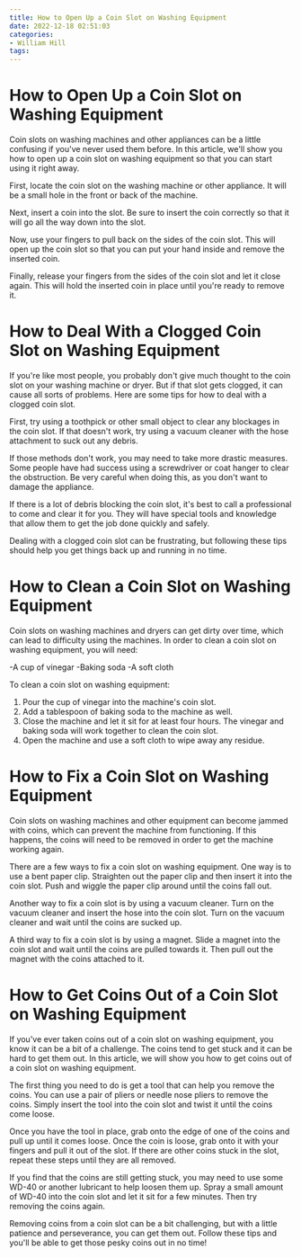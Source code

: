 ```yaml
---
title: How to Open Up a Coin Slot on Washing Equipment
date: 2022-12-18 02:51:03
categories:
- William Hill
tags:
---
```



#  How to Open Up a Coin Slot on Washing Equipment

Coin slots on washing machines and other appliances can be a little confusing if you've never used them before. In this article, we'll show you how to open up a coin slot on washing equipment so that you can start using it right away.

First, locate the coin slot on the washing machine or other appliance. It will be a small hole in the front or back of the machine.

Next, insert a coin into the slot. Be sure to insert the coin correctly so that it will go all the way down into the slot.

Now, use your fingers to pull back on the sides of the coin slot. This will open up the coin slot so that you can put your hand inside and remove the inserted coin.

Finally, release your fingers from the sides of the coin slot and let it close again. This will hold the inserted coin in place until you're ready to remove it.

#  How to Deal With a Clogged Coin Slot on Washing Equipment

If you're like most people, you probably don't give much thought to the coin slot on your washing machine or dryer. But if that slot gets clogged, it can cause all sorts of problems. Here are some tips for how to deal with a clogged coin slot.

First, try using a toothpick or other small object to clear any blockages in the coin slot. If that doesn't work, try using a vacuum cleaner with the hose attachment to suck out any debris.

If those methods don't work, you may need to take more drastic measures. Some people have had success using a screwdriver or coat hanger to clear the obstruction. Be very careful when doing this, as you don't want to damage the appliance.

If there is a lot of debris blocking the coin slot, it's best to call a professional to come and clear it for you. They will have special tools and knowledge that allow them to get the job done quickly and safely.

Dealing with a clogged coin slot can be frustrating, but following these tips should help you get things back up and running in no time.

#  How to Clean a Coin Slot on Washing Equipment

Coin slots on washing machines and dryers can get dirty over time, which can lead to difficulty using the machines. In order to clean a coin slot on washing equipment, you will need:

-A cup of vinegar
-Baking soda
-A soft cloth

To clean a coin slot on washing equipment:

1. Pour the cup of vinegar into the machine's coin slot.
2. Add a tablespoon of baking soda to the machine as well.
3. Close the machine and let it sit for at least four hours. The vinegar and baking soda will work together to clean the coin slot.
4. Open the machine and use a soft cloth to wipe away any residue.

#  How to Fix a Coin Slot on Washing Equipment

Coin slots on washing machines and other equipment can become jammed with coins, which can prevent the machine from functioning. If this happens, the coins will need to be removed in order to get the machine working again.

There are a few ways to fix a coin slot on washing equipment. One way is to use a bent paper clip. Straighten out the paper clip and then insert it into the coin slot. Push and wiggle the paper clip around until the coins fall out.

Another way to fix a coin slot is by using a vacuum cleaner. Turn on the vacuum cleaner and insert the hose into the coin slot. Turn on the vacuum cleaner and wait until the coins are sucked up.

A third way to fix a coin slot is by using a magnet. Slide a magnet into the coin slot and wait until the coins are pulled towards it. Then pull out the magnet with the coins attached to it.

#  How to Get Coins Out of a Coin Slot on Washing Equipment

If you've ever taken coins out of a coin slot on washing equipment, you know it can be a bit of a challenge. The coins tend to get stuck and it can be hard to get them out. In this article, we will show you how to get coins out of a coin slot on washing equipment.

The first thing you need to do is get a tool that can help you remove the coins. You can use a pair of pliers or needle nose pliers to remove the coins. Simply insert the tool into the coin slot and twist it until the coins come loose.

Once you have the tool in place, grab onto the edge of one of the coins and pull up until it comes loose. Once the coin is loose, grab onto it with your fingers and pull it out of the slot. If there are other coins stuck in the slot, repeat these steps until they are all removed.

If you find that the coins are still getting stuck, you may need to use some WD-40 or another lubricant to help loosen them up. Spray a small amount of WD-40 into the coin slot and let it sit for a few minutes. Then try removing the coins again.

Removing coins from a coin slot can be a bit challenging, but with a little patience and perseverance, you can get them out. Follow these tips and you'll be able to get those pesky coins out in no time!